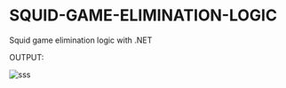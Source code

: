 # SQUID-GAME-ELIMINATION-LOGIC
Squid game elimination logic with .NET


OUTPUT: 

![sss](https://user-images.githubusercontent.com/75094927/137640332-32929167-eff5-4958-92a1-77b868289f41.png)
